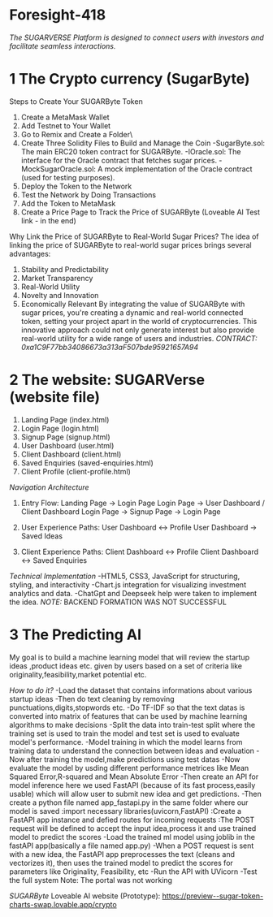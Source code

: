 # Foresight-418

*The SUGARVERSE Platform is designed to connect users with investors and facilitate seamless interactions.*

# 1 The Crypto currency (SugarByte)
Steps to Create Your SUGARByte Token
1) Create a MetaMask Wallet
2) Add Testnet to Your Wallet
3) Go to Remix and Create a Folder\
4) Create Three Solidity Files to Build and Manage the Coin
    -SugarByte.sol: The main ERC20 token contract for SUGARByte.
    -IOracle.sol: The interface for the Oracle contract that fetches sugar prices.
    -MockSugarOracle.sol: A mock implementation of the Oracle contract (used for testing purposes).
5) Deploy the Token to the Network
6) Test the Network by Doing Transactions
7) Add the Token to MetaMask
8) Create a Price Page to Track the Price of SUGARByte (Loveable AI Test link - in the end)

Why Link the Price of SUGARByte to Real-World Sugar Prices?
The idea of linking the price of SUGARByte to real-world sugar prices brings several advantages:
1) Stability and Predictability
2) Market Transparency
3) Real-World Utility
4) Novelty and Innovation
5) Economically Relevant
By integrating the value of SUGARByte with sugar prices, you're creating a dynamic and real-world connected token, setting your project apart in the world of cryptocurrencies. This innovative approach could not only generate interest but also provide real-world utility for a wide range of users and industries.
*CONTRACT: 0xa1C9F77bb34086673a313aF507bde95921657A94*

# 2 The website: SUGARVerse (website file)
1. Landing Page (index.html)
2. Login Page (login.html)
3. Signup Page (signup.html)
4. User Dashboard (user.html)
5. Client Dashboard (client.html)
6. Saved Enquiries (saved-enquiries.html)
7. Client Profile (client-profile.html)

*Navigation Architecture*
1) Entry Flow:
    Landing Page → Login Page
    Login Page → User Dashboard / Client Dashboard
    Login Page → Signup Page → Login Page
2) User Experience Paths:
User Dashboard ↔ Profile
User Dashboard → Saved Ideas

3) Client Experience Paths:
        Client Dashboard ↔ Profile
        Client Dashboard ↔ Saved Enquiries

*Technical Implementation*
-HTML5, CSS3, JavaScript for structuring, styling, and interactivity
-Chart.js integration for visualizing investment analytics and data.
-ChatGpt and Deepseek help were taken to implement the idea. 
*NOTE:* BACKEND FORMATION WAS NOT SUCCESSFUL 

# 3 The Predicting AI
My goal is to build a machine learning model that will review the startup ideas ,product ideas etc. given by users based on a set of criteria like originality,feasibility,market potential etc.

*How to do it?*
-Load the dataset that contains informations about various startup ideas
-Then do text cleaning by removing punctuations,digits,stopwords etc.
-Do TF-IDF so that the text datas is converted into matrix of features that can be used by machine learning algorithms to make decisions
-Split the data into train-test split where the training set is used to train the model and test set is used to evaluate model's performance.
-Model training in which the model learns from training data to understand the connection between ideas and evaluation
-Now after training the model,make predictions using test datas
-Now evaluate the model by usding different performance metrices like Mean Squared Error,R-squared and Mean Absolute Error
-Then create an API for model inference here we used FastAPI (because of its fast process,easily usable) which will allow user to submit new idea and get predictions.
-Then create a python file named app_fastapi.py in the same folder where our model is saved
  :import necessary libraries(uvicorn,FastAPI)
  :Create a FastAPI app instance and defied routes for incoming requests
  :The POST request will be defined to accept the input idea,process it and      use trained model to predict the scores
-Load the trained ml model using joblib in the fastAPI app(basically a file named app.py)
-When a POST request is sent with a new idea, the FastAPI app preprocesses the text (cleans and vectorizes it), then uses the trained model to predict the scores for parameters like Originality, Feasibility, etc
-Run the API with UVicorn
-Test the full system
Note: The portal was not working

*SUGARByte* Loveable AI website (Prototype): https://preview--sugar-token-charts-swap.lovable.app/crypto
